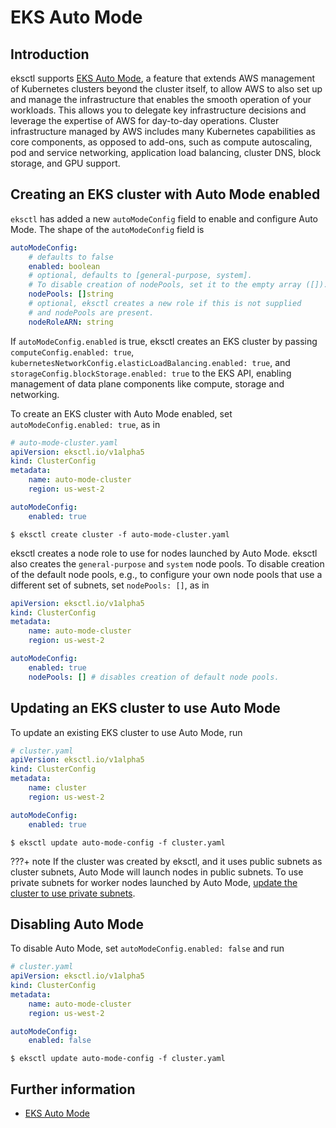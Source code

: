# EKS Auto Mode

## Introduction

eksctl supports [EKS Auto Mode][eks-user-guide], a feature that extends AWS management of Kubernetes clusters beyond the cluster itself,
to allow AWS to also set up and manage the infrastructure that enables the smooth operation of your workloads.
This allows you to delegate key infrastructure decisions and leverage the expertise of AWS for day-to-day operations.
Cluster infrastructure managed by AWS includes many Kubernetes capabilities as core components, as opposed to add-ons,
such as compute autoscaling, pod and service networking, application load balancing, cluster DNS, block storage, and GPU support.

## Creating an EKS cluster with Auto Mode enabled

`eksctl` has added a new `autoModeConfig` field to enable and configure Auto Mode. The shape of the `autoModeConfig` field is

```yaml
autoModeConfig:
    # defaults to false
    enabled: boolean
    # optional, defaults to [general-purpose, system].
    # To disable creation of nodePools, set it to the empty array ([]).
    nodePools: []string
    # optional, eksctl creates a new role if this is not supplied
    # and nodePools are present.
    nodeRoleARN: string
```

If `autoModeConfig.enabled` is true, eksctl creates an EKS cluster by passing `computeConfig.enabled: true`,
`kubernetesNetworkConfig.elasticLoadBalancing.enabled: true`, and `storageConfig.blockStorage.enabled: true` to the EKS API,
enabling management of data plane components like compute, storage and networking.

To create an EKS cluster with Auto Mode enabled, set `autoModeConfig.enabled: true`, as in

```yaml
# auto-mode-cluster.yaml
apiVersion: eksctl.io/v1alpha5
kind: ClusterConfig
metadata:
    name: auto-mode-cluster
    region: us-west-2

autoModeConfig:
    enabled: true
```

```shell
$ eksctl create cluster -f auto-mode-cluster.yaml
```

eksctl creates a node role to use for nodes launched by Auto Mode. eksctl also creates the `general-purpose` and `system` node pools.
To disable creation of the default node pools, e.g., to configure your own node pools that use a different set of subnets, set `nodePools: []`, as in

```yaml
apiVersion: eksctl.io/v1alpha5
kind: ClusterConfig
metadata:
    name: auto-mode-cluster
    region: us-west-2

autoModeConfig:
    enabled: true
    nodePools: [] # disables creation of default node pools.
```

## Updating an EKS cluster to use Auto Mode
To update an existing EKS cluster to use Auto Mode, run

```yaml
# cluster.yaml
apiVersion: eksctl.io/v1alpha5
kind: ClusterConfig
metadata:
    name: cluster
    region: us-west-2

autoModeConfig:
    enabled: true
```

```shell
$ eksctl update auto-mode-config -f cluster.yaml
```

???+ note
    If the cluster was created by eksctl, and it uses public subnets as cluster subnets, Auto Mode will launch nodes in public subnets.
    To use private subnets for worker nodes launched by Auto Mode, [update the cluster to use private subnets](https://eksctl.io/usage/cluster-subnets-security-groups/).


## Disabling Auto Mode
To disable Auto Mode, set `autoModeConfig.enabled: false` and run

```yaml
# cluster.yaml
apiVersion: eksctl.io/v1alpha5
kind: ClusterConfig
metadata:
    name: auto-mode-cluster
    region: us-west-2

autoModeConfig:
    enabled: false
```

```shell
$ eksctl update auto-mode-config -f cluster.yaml
```

## Further information

- [EKS Auto Mode][eks-user-guide]

[eks-user-guide]: https://docs.aws.amazon.com/eks/latest/userguide/automode.html

